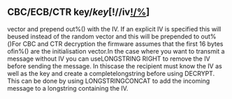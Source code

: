 ## CBC/ECB/CTR key$/key[!/%](), in%(), out%() [,iv$/iv[!/%]()]

vector and prepend out%() with the IV. If an explicit IV is specified this will beused instead of the random vector and this will be prepended to out%()For CBC and CTR decryption the firmware assumes that the first 16 bytes ofin%() are the initialisation vector.In the case where you want to transmit a message without IV you can useLONGSTRING RIGHT to remove the IV before sending the message. In thiscase the recipient must know the IV as well as the key and create a completelongstring before using DECRYPT. This can be done by using LONGSTRINGCONCAT to add the incoming message to a longstring containing the IV.